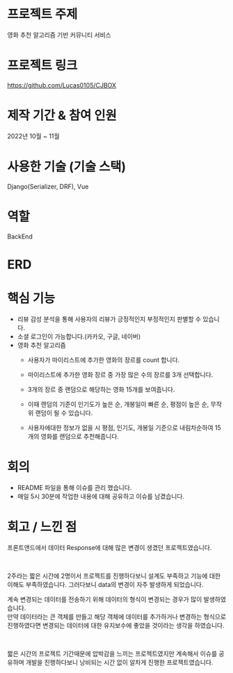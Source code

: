 # 프로젝트 주제
영화 추천 알고리즘 기반 커뮤니티 서비스

# 프로젝트 링크
https://github.com/Lucas0105/CJBOX

# 제작 기간 & 참여 인원
2022년 10월 ~ 11월

# 사용한 기술 (기술 스택)
Django(Serializer, DRF), Vue

# 역할
BackEnd

# ERD

# 핵심 기능 
- 리뷰 감성 분석을 통해 사용자의 리뷰가 긍정적인지 부정적인지 판별할 수 있습니다.
- 소셜 로그인이 가능합니다.(카카오, 구글, 네이버)
- 영화 추천 알고리즘
    - 사용자가 마이리스트에 추가한 영화의 장르를 count 합니다.

    - 마이리스트에 추가한 영화 장르 중 가장 많은 수의 장르를 3개 선택합니다.

    - 3개의 장르 중 랜덤으로 해당하는 영화 15개를 보여줍니다.

    - 이때 랜덤의 기준이 인기도가 높은 순, 개봉일이 빠른 순, 평점이 높은 순, 무작위 랜덤이 될 수 있습니다.
    - 사용자에대한 정보가 없을 시 평점, 인기도, 개봉일 기준으로 내림차순하여 15개의 영화를 랜덤으로 추천해줍니다.

# 회의
- README 파일을 통해 이슈를 관리 했습니다.
- 매일 5시 30분에 작업한 내용에 대해 공유하고 이슈를 남겼습니다.

# 회고 / 느낀 점
프론트앤드에서 데이터 Response에 대해 많은 변경이 생겼던 프로젝트였습니다.

<br>

2주라는 짧은 시간에 2명이서 프로젝트를 진행하다보니 설계도 부족하고 기능에 대한 이해도 부족하였습니다.
그러다보니 data의 변경이 자주 발생하게 되었습니다.     

계속 변경되는 데이터를 전송하기 위해 데이터의 형식이 변경되는 경우가 많이 발생하였습니다.     
만약 데이터라는 큰 객체를 만들고 해당 객체에 데이터를 추가하거나 변경하는 형식으로 진행하였다면 변경되는 데이터에 대한 유지보수에 좋았을 것이라는 생각을 하였습니다.

<br>

짧은 시간의 프로젝트 기간때문에 압박감을 느끼는 프로젝트였지만 계속해서 이슈를 공유하며 개발을 진행하다보니 낭비되는 시간 없이 알차게 진행한 프로젝트였습니다.